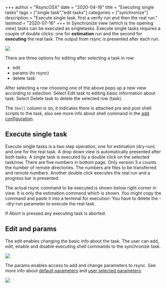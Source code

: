 +++
author = "RsyncOSX"
date = "2020-04-16"
title =  "Executing single tasks"
tags = ["single task","edit tasks"]
categories = ["synchronize"]
description = "Execute single task, first a verify run and then the real run."
lastmod = "2020-07-16"
+++
In Synchronize view (which is the opening view) tasks can be executed as singletasks. Execute single tasks requires a couple of double clicks: one for **estimation** run and the second for **executing** the real task. The output from rsync is presented after each run.

![](/images/RsyncOSX/master/singletask/singletask.png)

There are three options for editing after selecting a task in row:
- edit
- params (to rsync)
- delete task

After selecting a row choosing one of the above pops up a new view according to selection. Select Edit task to editing basic information about task. Select Delete task to delete the selected row (task).

The `Shell` column is on, it indicates there is attached pre and post shell scripts to the task, also see more info about shell command in the [add configuration](/post/addconfigurations/).

## Execute single task

Execute single tasks is a two step operation, one for estimation (dry-run) and one for the real task. A drop down view is automatically presented after both tasks. A single task is executed by  a double click on the selected task/row. There are five numbers in bottom page. Only version 3.x counts the number of remote directories. The numbers are files to be transferred and remote numbers. Another double click executes the real run and a progress bar is presented.

The actual rsync command to be executed is shown below right corner in view. It is only the estimation command which is shown. You might copy the command and paste it into a terminal for execution. You have to delete the --dry-run parameter to execute the real task.

If Abort is pressed any executing task is aborted.

## Edit and params

The edit enables changing the basic info about the task. The user can add, edit, enable and disable executing shell commands to the synchronize task.

![](/images/RsyncOSX/master/singletask/edit.png)

The params enables access to add and change parameters to rsync. See more info about [default parameters](/post/rsyncparameters) and [user selected parameters](/post/userparameters/).

![](/images/RsyncOSX/master/userparameters/userparameters.png)
